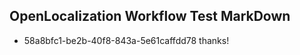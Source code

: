 ## OpenLocalization Workflow Test MarkDown
* 58a8bfc1-be2b-40f8-843a-5e61caffdd78 thanks!

<!--HONumber=Aug16_HO1-->


